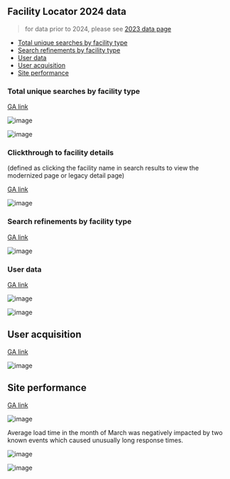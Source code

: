 ## Facility Locator 2024 data

> for data prior to 2024, please see [2023 data page](https://github.com/department-of-veterans-affairs/va.gov-team/blob/master/products/facilities/facility-locator/analytics/2023_data.md)

- [Total unique searches by facility type ](#total-unique-searches-by-facility-type)
- [Search refinements by facility type](#search-refinements-by-facility-type)
- [User data](#user-data)
- [User acquisition](#user-acquisition)
- [Site performance](#site-performance)

### Total unique searches by facility type 
[GA link](https://analytics.google.com/analytics/web/#/report/content-site-search-search-terms/a50123418w177519031p184317761/_u.date00=20230401&_u.date01=20230630&explorer-graphOptions.selected=analytics.nthMonth&explorer-table.plotKeys=%5B%5D&explorer-table.rowCount=50/)

![image](https://github.com/department-of-veterans-affairs/va.gov-team/assets/55411834/e2be8e27-2a58-4029-9743-4491ef82e838)



![image](https://github.com/department-of-veterans-affairs/va.gov-team/assets/55411834/bd826028-b9c9-41dc-abed-fb5e98945b71)


### Clickthrough to facility details
(defined as clicking the facility name in search results to view the modernized page or legacy detail page)

[GA link](https://analytics.google.com/analytics/web/#/report/conversions-goals-uri/a50123418w177519031p184317761/_u.date00=20230701&_u.date01=20230930&explorer_goaloption_ALL-table.plotKeys=%5B%5D&explorer_goaloption_ALL-table.rowCount=250/)

![image](https://github.com/department-of-veterans-affairs/va.gov-team/assets/55411834/deff9ffa-7591-49f5-8ca3-c2fcbf9f15c0)


### Search refinements by facility type
[GA link](https://analytics.google.com/analytics/web/#/report/content-site-search-search-terms/a50123418w177519031p184317761/_u.date00=20230401&_u.date01=20230630&explorer-graphOptions.selected=analytics.nthMonth&explorer-table.plotKeys=%5B%5D&explorer-table.rowCount=50/)

![image](https://github.com/department-of-veterans-affairs/va.gov-team/assets/55411834/c19e8806-8068-41ff-9197-3aa128bcfa99)



### User data
[GA link](https://analytics.google.com/analytics/web/#/report/visitors-mobile-overview/a50123418w177519031p184317761/_u.date00=20230401&_u.date01=20230630&explorer-graphOptions.selected=analytics.nthMonth&explorer-table.plotKeys=%5B%5D&explorer-table.rowCount=50/)

![image](https://github.com/department-of-veterans-affairs/va.gov-team/assets/55411834/2a1079d3-04d7-48e1-9b0d-f731ac534a8d)

![image](https://github.com/department-of-veterans-affairs/va.gov-team/assets/55411834/70304c10-5744-42a3-a34b-a68303e73aad)





## User acquisition 
[GA link](https://analytics.google.com/analytics/web/#/report/trafficsources-overview/a50123418w177519031p184317761/_u.date00=20230401&_u.date01=20230630&_.goalOption=ALL/)

![image](https://github.com/department-of-veterans-affairs/va.gov-team/assets/55411834/979a1ab4-b08a-43bf-821f-1c202e718b0d)


## Site performance 

[GA link](https://analytics.google.com/analytics/web/#/report/content-site-speed-overview/a50123418w177519031p184317761/_u.date00=20230401&_u.date01=20230630/)

![image](https://github.com/department-of-veterans-affairs/va.gov-team/assets/55411834/4df0e006-41bd-4f41-a8e7-071e483ffb20)

Average load time in the month of March was negatively impacted by two known events which caused unusually long response times. 

![image](https://github.com/department-of-veterans-affairs/va.gov-team/assets/55411834/6a6aa665-176f-4907-a41e-a7a1ace3d5b1)

![image](https://github.com/department-of-veterans-affairs/va.gov-team/assets/55411834/d1ef0862-5cff-49bb-aa0c-42993f36d134)


